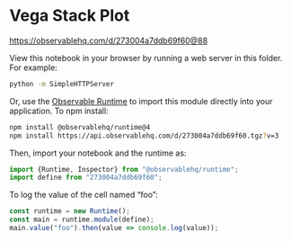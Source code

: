 # Vega Stack Plot

https://observablehq.com/d/273004a7ddb69f60@88

View this notebook in your browser by running a web server in this folder. For
example:

~~~sh
python -m SimpleHTTPServer
~~~

Or, use the [Observable Runtime](https://github.com/observablehq/runtime) to
import this module directly into your application. To npm install:

~~~sh
npm install @observablehq/runtime@4
npm install https://api.observablehq.com/d/273004a7ddb69f60.tgz?v=3
~~~

Then, import your notebook and the runtime as:

~~~js
import {Runtime, Inspector} from "@observablehq/runtime";
import define from "273004a7ddb69f60";
~~~

To log the value of the cell named “foo”:

~~~js
const runtime = new Runtime();
const main = runtime.module(define);
main.value("foo").then(value => console.log(value));
~~~
